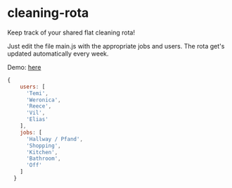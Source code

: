 # cleaning-rota
Keep track of your shared flat cleaning rota!

Just edit the file main.js with the appropriate jobs and users.
The rota get's updated automatically every week.

Demo: [here](http://glemmal.github.io/game-of-life)

```javascript
{
    users: [
      'Temi',
      'Weronica',
      'Reece',
      'Vil',
      'Elias'
    ],
    jobs: [
      'Hallway / Pfand',
      'Shopping',
      'Kitchen',
      'Bathroom',
      'Off'
    ]
  }
```

